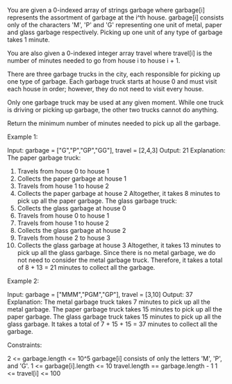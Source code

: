 You are given a 0-indexed array of strings garbage where garbage[i]
represents the assortment of garbage at the i^th house. garbage[i] consists
only of the characters 'M', 'P' and 'G' representing one unit of metal, paper
and glass garbage respectively. Picking up one unit of any type of garbage
takes 1 minute.

You are also given a 0-indexed integer array travel where travel[i] is the
number of minutes needed to go from house i to house i + 1.

There are three garbage trucks in the city, each responsible for picking up
one type of garbage. Each garbage truck starts at house 0 and must visit each
house in order; however, they do not need to visit every house.

Only one garbage truck may be used at any given moment. While one truck is
driving or picking up garbage, the other two trucks cannot do anything.

Return the minimum number of minutes needed to pick up all the garbage.


Example 1:


Input: garbage = ["G","P","GP","GG"], travel = [2,4,3]
Output: 21
Explanation:
The paper garbage truck:
1. Travels from house 0 to house 1
2. Collects the paper garbage at house 1
3. Travels from house 1 to house 2
4. Collects the paper garbage at house 2
Altogether, it takes 8 minutes to pick up all the paper garbage.
The glass garbage truck:
1. Collects the glass garbage at house 0
2. Travels from house 0 to house 1
3. Travels from house 1 to house 2
4. Collects the glass garbage at house 2
5. Travels from house 2 to house 3
6. Collects the glass garbage at house 3
Altogether, it takes 13 minutes to pick up all the glass garbage.
Since there is no metal garbage, we do not need to consider the metal garbage
truck.
Therefore, it takes a total of 8 + 13 = 21 minutes to collect all the
garbage.


Example 2:


Input: garbage = ["MMM","PGM","GP"], travel = [3,10]
Output: 37
Explanation:
The metal garbage truck takes 7 minutes to pick up all the metal garbage.
The paper garbage truck takes 15 minutes to pick up all the paper garbage.
The glass garbage truck takes 15 minutes to pick up all the glass garbage.
It takes a total of 7 + 15 + 15 = 37 minutes to collect all the garbage.



Constraints:


2 <= garbage.length <= 10^5
garbage[i] consists of only the letters 'M', 'P', and 'G'.
1 <= garbage[i].length <= 10
travel.length == garbage.length - 1
1 <= travel[i] <= 100




